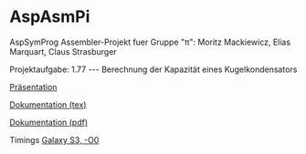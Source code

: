 AspAsmPi
========

AspSymProg Assembler-Projekt fuer Gruppe "&pi;": Moritz Mackiewicz, Elias Marquart, Claus Strasburger

Projektaufgabe: 1.77 --- Berechnung der Kapazität eines Kugelkondensators

[Präsentation](https://docs.google.com/presentation/d/11IB34kHI3xgEe9zkwt7QF_9oDpvaE-RPHbbh9b04_GM/edit?usp=sharing)

[Dokumentation (tex)](Dokumentation/Ausarbeitung.tex)

[Dokumentation (pdf)](https://github.com/cfstras/aspasmpi/blob/master/Ausarbeitung.pdf)

Timings [Galaxy S3, -O0](galaxys3O0.txt)
